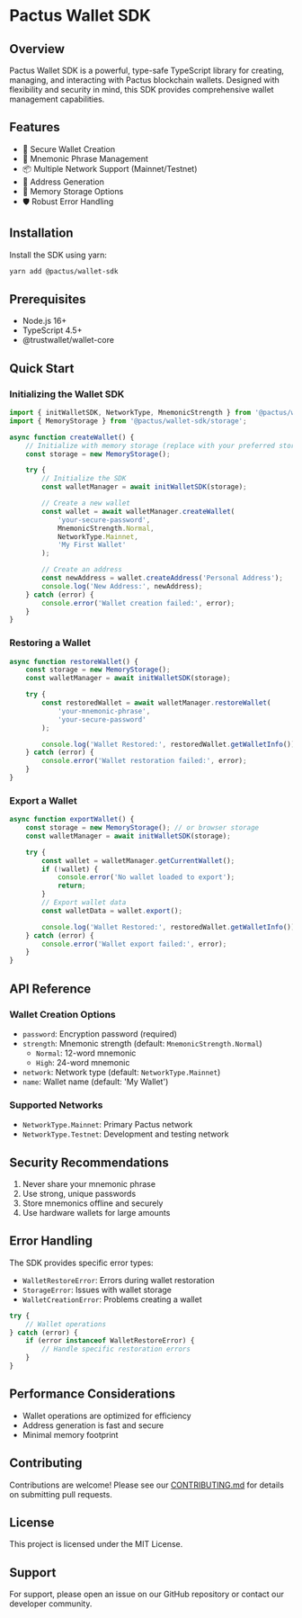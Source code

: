 # Pactus Wallet SDK

## Overview

Pactus Wallet SDK is a powerful, type-safe TypeScript library for creating, managing, and
interacting with Pactus blockchain wallets. Designed with flexibility and security in mind, this SDK
provides comprehensive wallet management capabilities.

## Features

-   🔐 Secure Wallet Creation
-   🔑 Mnemonic Phrase Management
-   📦 Multiple Network Support (Mainnet/Testnet)
-   🔢 Address Generation
-   💾 Memory Storage Options
-   🛡️ Robust Error Handling

## Installation

Install the SDK using yarn:

```bash
yarn add @pactus/wallet-sdk
```

## Prerequisites

-   Node.js 16+
-   TypeScript 4.5+
-   @trustwallet/wallet-core

## Quick Start

### Initializing the Wallet SDK

```typescript
import { initWalletSDK, NetworkType, MnemonicStrength } from '@pactus/wallet-sdk';
import { MemoryStorage } from '@pactus/wallet-sdk/storage';

async function createWallet() {
    // Initialize with memory storage (replace with your preferred storage)
    const storage = new MemoryStorage();

    try {
        // Initialize the SDK
        const walletManager = await initWalletSDK(storage);

        // Create a new wallet
        const wallet = await walletManager.createWallet(
            'your-secure-password',
            MnemonicStrength.Normal,
            NetworkType.Mainnet,
            'My First Wallet'
        );

        // Create an address
        const newAddress = wallet.createAddress('Personal Address');
        console.log('New Address:', newAddress);
    } catch (error) {
        console.error('Wallet creation failed:', error);
    }
}
```

### Restoring a Wallet

```typescript
async function restoreWallet() {
    const storage = new MemoryStorage();
    const walletManager = await initWalletSDK(storage);

    try {
        const restoredWallet = await walletManager.restoreWallet(
            'your-mnemonic-phrase',
            'your-secure-password'
        );

        console.log('Wallet Restored:', restoredWallet.getWalletInfo());
    } catch (error) {
        console.error('Wallet restoration failed:', error);
    }
}
```

### Export a Wallet

```typescript
async function exportWallet() {
    const storage = new MemoryStorage(); // or browser storage
    const walletManager = await initWalletSDK(storage);

    try {
        const wallet = walletManager.getCurrentWallet();
        if (!wallet) {
            console.error('No wallet loaded to export');
            return;
        }
        // Export wallet data
        const walletData = wallet.export();

        console.log('Wallet Restored:', restoredWallet.getWalletInfo());
    } catch (error) {
        console.error('Wallet export failed:', error);
    }
}
```

## API Reference

### Wallet Creation Options

-   `password`: Encryption password (required)
-   `strength`: Mnemonic strength (default: `MnemonicStrength.Normal`)
    -   `Normal`: 12-word mnemonic
    -   `High`: 24-word mnemonic
-   `network`: Network type (default: `NetworkType.Mainnet`)
-   `name`: Wallet name (default: 'My Wallet')

### Supported Networks

-   `NetworkType.Mainnet`: Primary Pactus network
-   `NetworkType.Testnet`: Development and testing network

## Security Recommendations

1. Never share your mnemonic phrase
2. Use strong, unique passwords
3. Store mnemonics offline and securely
4. Use hardware wallets for large amounts

## Error Handling

The SDK provides specific error types:

-   `WalletRestoreError`: Errors during wallet restoration
-   `StorageError`: Issues with wallet storage
-   `WalletCreationError`: Problems creating a wallet

```typescript
try {
    // Wallet operations
} catch (error) {
    if (error instanceof WalletRestoreError) {
        // Handle specific restoration errors
    }
}
```

## Performance Considerations

-   Wallet operations are optimized for efficiency
-   Address generation is fast and secure
-   Minimal memory footprint

## Contributing

Contributions are welcome! Please see our [CONTRIBUTING.md](CONTRIBUTING.md) for details on
submitting pull requests.

## License

This project is licensed under the MIT License.

## Support

For support, please open an issue on our GitHub repository or contact our developer community.
